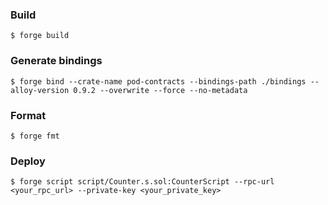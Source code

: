 ### Build

```shell
$ forge build
```

### Generate bindings 

```shell
$ forge bind --crate-name pod-contracts --bindings-path ./bindings --alloy-version 0.9.2 --overwrite --force --no-metadata
```

### Format

```shell
$ forge fmt
```

### Deploy

```shell
$ forge script script/Counter.s.sol:CounterScript --rpc-url <your_rpc_url> --private-key <your_private_key>
```

